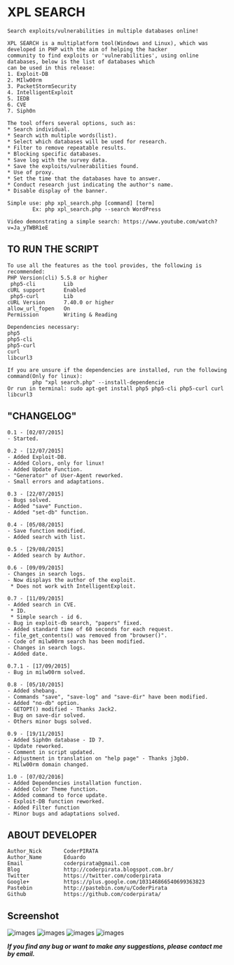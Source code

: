 XPL SEARCH
===============
```
Search exploits/vulnerabilities in multiple databases online!

XPL SEARCH is a multiplatform tool(Windows and Linux), which was developed in PHP with the aim of helping the hacker 
community to find exploits or 'vulnerabilities', using online databases, below is the list of databases which 
can be used in this release:
1. Exploit-DB
2. MIlw00rm
3. PacketStormSecurity
4. IntelligentExploit
5. IEDB
6. CVE
7. Siph0n

The tool offers several options, such as:
* Search individual.
* Search with multiple words(list).
* Select which databases will be used for research.
* Filter to remove repeatable results.
* Blocking specific databases.
* Save log with the survey data.
* Save the exploits/vulnerabilities found.
* Use of proxy.
* Set the time that the databases have to answer.
* Conduct research just indicating the author's name.
* Disable display of the banner.

Simple use: php xpl_search.php [command] [term]
        Ex: php xpl_search.php --search WordPress

Video demonstrating a simple search: https://www.youtube.com/watch?v=Ja_yTWBR1eE
```

TO RUN THE SCRIPT
----
```
To use all the features as the tool provides, the following is recommended:
PHP Version(cli) 5.5.8 or higher
 php5-cli         Lib
cURL support      Enabled
 php5-curl        Lib
cURL Version      7.40.0 or higher
allow_url_fopen   On
Permission        Writing & Reading

Dependencies necessary:
php5
php5-cli
php5-curl
curl
libcurl3

If you are unsure if the dependencies are installed, run the following command(Only for linux):
        php "xpl search.php" --install-dependencie
Or run in terminal: sudo apt-get install php5 php5-cli php5-curl curl libcurl3
```

"CHANGELOG"
----
```
0.1 - [02/07/2015]
- Started.

0.2 - [12/07/2015]
- Added Exploit-DB.
- Added Colors, only for linux!
- Added Update Function.
- "Generator" of User-Agent reworked.
- Small errors and adaptations.

0.3 - [22/07/2015]
- Bugs solved.
- Added "save" Function.
- Added "set-db" function.

0.4 - [05/08/2015]
- Save function modified.
- Added search with list.

0.5 - [29/08/2015]
- Added search by Author.

0.6 - [09/09/2015]
- Changes in search logs.
- Now displays the author of the exploit.
 * Does not work with IntelligentExploit.

0.7 - [11/09/2015]
- Added search in CVE.
 * ID.
 * Simple search - id 6.
- Bug in exploit-db search, "papers" fixed.
- Added standard time of 60 seconds for each request.
- file_get_contents() was removed from "browser()".
- Code of milw00rm search has been modified.
- Changes in search logs.
- Added date.

0.7.1 - [17/09/2015]
- Bug in milw00rm solved.

0.8 - [05/10/2015]
- Added shebang.
- Commands "save", "save-log" and "save-dir" have been modified.
- Added "no-db" option.
- GETOPT() modified - Thanks Jack2.
- Bug on save-dir solved.
- Others minor bugs solved.

0.9 - [19/11/2015]
- Added Siph0n database - ID 7.
- Update reworked.
- Comment in script updated.
- Adjustment in translation on "help page" - Thanks j3gb0.
- Milw00rm domain changed.

1.0 - [07/02/2016]
- Added Dependencies installation function.
- Added Color Theme function.
- Added command to force update.
- Exploit-DB function reworked.
- Added Filter function
- Minor bugs and adaptations solved.
```

ABOUT DEVELOPER
----
```
Author_Nick       CoderPIRATA
Author_Name       Eduardo
Email             coderpirata@gmail.com
Blog              http://coderpirata.blogspot.com.br/
Twitter           https://twitter.com/coderpirata
Google+           https://plus.google.com/103146866540699363823
Pastebin          http://pastebin.com/u/CoderPirata
Github            https://github.com/coderpirata/
```

Screenshot
----
![images](http://2.bp.blogspot.com/-_zxNoFeLuHk/VcLdwG4g8dI/AAAAAAAAAJM/VXmDTolozeU/s640/banner_xpl-search.png)
![images](https://2.bp.blogspot.com/-d43yUtGTcos/VrfSIcRXqdI/AAAAAAAAANg/WlJUhtV2zIs/s1600/filter.png)
![images](http://1.bp.blogspot.com/-P9K9fJ6k53o/VeJcozOiH2I/AAAAAAAAAJ4/iN5EwcdwIUM/s1600/exec.png)
![images](http://3.bp.blogspot.com/-SoUb9FnrRvo/Vk4itKD8M8I/AAAAAAAAANA/WWOITDYllCw/s1600/search-siph0n.png)


***If you find any bug or want to make any suggestions, please contact me by email.***
